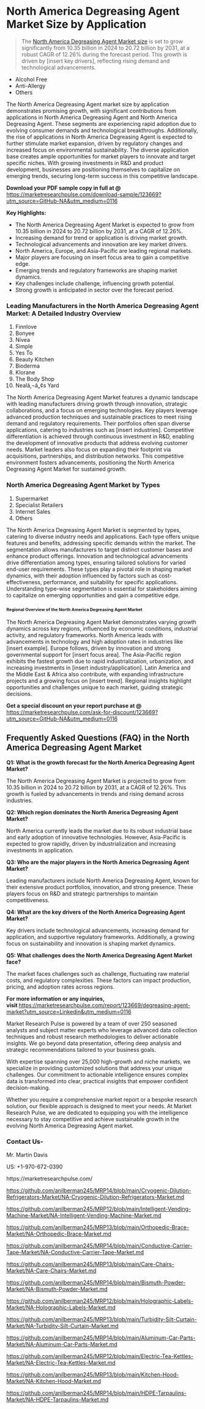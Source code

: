 <h1>North America Degreasing Agent Market&nbsp;Size by Application</h1><blockquote><p>The <a href="https://marketresearchpulse.com/download-sample/123669?utm_source=GitHub-NA&amp;utm_medium=0116">North America Degreasing Agent Market size</a> is set to grow significantly from 10.35 billion in 2024 to 20.72 billion by 2031, at a robust CAGR of 12.26% during the forecast period. This growth is driven by [insert key drivers], reflecting rising demand and technological advancements.</p></blockquote><ul><li>Alcohol Free<li> Anti-Allergy<li> Others</li></ul><p>The North America Degreasing Agent market size by application demonstrates promising growth, with significant contributions from applications in North America Degreasing Agent and North America Degreasing Agent. These segments are experiencing rapid adoption due to evolving consumer demands and technological breakthroughs. Additionally, the rise of applications in North America Degreasing Agent is expected to further stimulate market expansion, driven by regulatory changes and increased focus on environmental sustainability. The diverse application base creates ample opportunities for market players to innovate and target specific niches. With growing investments in R&D and product development, businesses are positioning themselves to capitalize on emerging trends, securing long-term success in this competitive landscape.</p><p><strong>Download your PDF sample copy in full at @ </strong><a href="https://marketresearchpulse.com/download-sample/123669?utm_source=GitHub-NA&amp;utm_medium=0116">https://marketresearchpulse.com/download-sample/123669?utm_source=GitHub-NA&amp;utm_medium=0116</a></p><p><strong>Key Highlights: </strong></p><ul><li>The North America Degreasing Agent Market is expected to grow from 10.35 billion in 2024 to 20.72 billion by 2031, at a CAGR of 12.26%.</li><li>Increasing demand for trend or application is driving market growth.</li><li>Technological advancements and innovation are key market drivers.</li><li>North America, Europe, and Asia-Pacific are leading regional markets.</li><li>Major players are focusing on insert focus area to gain a competitive edge.</li><li>Emerging trends and regulatory frameworks are shaping market dynamics.</li><li>Key challenges include challenge, influencing growth potential.</li><li>Strong growth is anticipated in sector over the forecast period.</li></ul><h3>Leading Manufacturers in the North America Degreasing Agent Market: A Detailed Industry Overview</h3><ol><li>Finnlove</li><li>Bonyee</li><li>Nivea</li><li>Simple</li><li>Yes To</li><li>Beauty Kitchen</li><li>Bioderma</li><li>Klorane</li><li>The Body Shop</li><li>Nealâ‚¬â„¢s Yard</li></ol><div class="flex max-w-full flex-col flex-grow"><div class="min-h-8 text-message flex w-full flex-col items-end gap-2 whitespace-normal break-words [.text-message+&amp;]:mt-5" dir="auto" data-message-author-role="assistant" data-message-id="fd8432e4-4910-450d-b182-61b7bfb0a01f" data-message-model-slug="gpt-4o"><div class="flex w-full flex-col gap-1 empty:hidden first:pt-[3px]"><div class="markdown prose w-full break-words dark:prose-invert light"><p>The North America Degreasing Agent Market features a dynamic landscape with leading manufacturers driving growth through innovation, strategic collaborations, and a focus on emerging technologies. Key players leverage advanced production techniques and sustainable practices to meet rising demand and regulatory requirements. Their portfolios often span diverse applications, catering to industries such as [insert industries]. Competitive differentiation is achieved through continuous investment in R&amp;D, enabling the development of innovative products that address evolving customer needs. Market leaders also focus on expanding their footprint via acquisitions, partnerships, and distribution networks. This competitive environment fosters advancements, positioning the North America Degreasing Agent Market for sustained growth.</p></div></div></div></div><h3>North America Degreasing Agent Market by Types</h3><ol><li>Supermarket<li> Specialist Retailers<li> Internet Sales<li> Others</li></ol><div class="flex max-w-full flex-col flex-grow"><div class="min-h-8 text-message flex w-full flex-col items-end gap-2 whitespace-normal break-words [.text-message+&amp;]:mt-5" dir="auto" data-message-author-role="assistant" data-message-id="084470be-0bb7-4664-bddf-5156b4f41249" data-message-model-slug="gpt-4o-mini"><div class="flex w-full flex-col gap-1 empty:hidden first:pt-[3px]"><div class="markdown prose w-full break-words dark:prose-invert light"><p>The North America Degreasing Agent Market is segmented by types, catering to diverse industry needs and applications. Each type offers unique features and benefits, addressing specific demands within the market. The segmentation allows manufacturers to target distinct customer bases and enhance product offerings. Innovation and technological advancements drive differentiation among types, ensuring tailored solutions for varied end-user requirements. These types play a pivotal role in shaping market dynamics, with their adoption influenced by factors such as cost-effectiveness, performance, and suitability for specific applications. Understanding type-wise segmentation is essential for stakeholders aiming to capitalize on emerging opportunities and gain a competitive edge.</p></div></div></div></div><h3><span style="font-size: 11px;">Regional Overview of the North America Degreasing Agent Market</span></h3><div class="flex max-w-full flex-col flex-grow"><div class="min-h-8 text-message flex w-full flex-col items-end gap-2 whitespace-normal break-words [.text-message+&amp;]:mt-5" dir="auto" data-message-author-role="assistant" data-message-id="e9038762-ce64-4e30-91c9-9bd413514231" data-message-model-slug="gpt-4o-mini"><div class="flex w-full flex-col gap-1 empty:hidden first:pt-[3px]"><div class="markdown prose w-full break-words dark:prose-invert light"><p>The North America Degreasing Agent Market demonstrates varying growth dynamics across key regions, influenced by economic conditions, industrial activity, and regulatory frameworks. North America leads with advancements in technology and high adoption rates in industries like [insert example]. Europe follows, driven by innovation and strong governmental support for [insert focus area]. The Asia-Pacific region exhibits the fastest growth due to rapid industrialization, urbanization, and increasing investments in [insert industry/application]. Latin America and the Middle East &amp; Africa also contribute, with expanding infrastructure projects and a growing focus on [insert trend]. Regional insights highlight opportunities and challenges unique to each market, guiding strategic decisions.</p></div></div></div></div><p><strong>Get a special discount on your report purchase at @ </strong><a href="https://marketresearchpulse.com/ask-for-discount/123669?utm_source=GitHub-NA&amp;utm_medium=0116">https://marketresearchpulse.com/ask-for-discount/123669?utm_source=GitHub-NA&amp;utm_medium=0116</a></p><h2>Frequently Asked Questions (FAQ) in the North America Degreasing Agent Market</h2><p><strong>Q1: What is the growth forecast for the North America Degreasing Agent Market?</strong></p><p>The North America Degreasing Agent Market is projected to grow from 10.35 billion in 2024 to 20.72 billion by 2031, at a CAGR of 12.26%. This growth is fueled by advancements in trends and rising demand across industries.</p><p><strong>Q2: Which region dominates the North America Degreasing Agent Market?</strong></p><p>North America currently leads the market due to its robust industrial base and early adoption of innovative technologies. However, Asia-Pacific is expected to grow rapidly, driven by industrialization and increasing investments in application.</p><p><strong>Q3: Who are the major players in the North America Degreasing Agent Market?</strong></p><p>Leading manufacturers include North America Degreasing Agent, known for their extensive product portfolios, innovation, and strong presence. These players focus on R&amp;D and strategic partnerships to maintain competitiveness.</p><p><strong>Q4: What are the key drivers of the North America Degreasing Agent Market?</strong></p><p>Key drivers include technological advancements, increasing demand for application, and supportive regulatory frameworks. Additionally, a growing focus on sustainability and innovation is shaping market dynamics.</p><p><strong>Q5: What challenges does the North America Degreasing Agent Market face?</strong></p><p>The market faces challenges such as challenge, fluctuating raw material costs, and regulatory complexities. These factors can impact production, pricing, and adoption rates across regions.</p><p><strong>For more information or any inquiries, visit&nbsp;</strong><a href="https://marketresearchpulse.com/report/123669/degreasing-agent-market?utm_source=Linkedin&utm_medium=0116">https://marketresearchpulse.com/report/123669/degreasing-agent-market?utm_source=Linkedin&utm_medium=0116</a></p><p>Market Research Pulse is powered by a team of over 250 seasoned analysts and subject matter experts who leverage advanced data collection techniques and robust research methodologies to deliver actionable insights. We go beyond data presentation, offering deep analysis and strategic recommendations tailored to your business goals.</p><p>With expertise spanning over 25,000 high-growth and niche markets, we specialize in providing customized solutions that address your unique challenges. Our commitment to actionable intelligence ensures complex data is transformed into clear, practical insights that empower confident decision-making.</p><p>Whether you require a comprehensive market report or a bespoke research solution, our flexible approach is designed to meet your needs. At Market Research Pulse, we are dedicated to equipping you with the intelligence necessary to stay competitive and achieve sustainable growth in the evolving North America Degreasing Agent market.</p><h3><strong>Contact Us-</strong></h3><p>Mr. Martin Davis</p><p>US: +1-970-672-0390</p><p>https://marketresearchpulse.com/</p><p><a href="https://github.com/anilberman245/MRP14/blob/main/Cryogenic-Dilution-Refrigerators-Market/NA-Cryogenic-Dilution-Refrigerators-Market.md">https://github.com/anilberman245/MRP14/blob/main/Cryogenic-Dilution-Refrigerators-Market/NA-Cryogenic-Dilution-Refrigerators-Market.md</a></p><p><a href="https://github.com/anilberman245/MRP12/blob/main/Intelligent-Vending-Machine-Market/NA-Intelligent-Vending-Machine-Market.md">https://github.com/anilberman245/MRP12/blob/main/Intelligent-Vending-Machine-Market/NA-Intelligent-Vending-Machine-Market.md</a></p><p><a href="https://github.com/anilberman245/MRP13/blob/main/Orthopedic-Brace-Market/NA-Orthopedic-Brace-Market.md">https://github.com/anilberman245/MRP13/blob/main/Orthopedic-Brace-Market/NA-Orthopedic-Brace-Market.md</a></p><p><a href="https://github.com/anilberman245/MRP14/blob/main/Conductive-Carrier-Tape-Market/NA-Conductive-Carrier-Tape-Market.md">https://github.com/anilberman245/MRP14/blob/main/Conductive-Carrier-Tape-Market/NA-Conductive-Carrier-Tape-Market.md</a></p><p><a href="https://github.com/anilberman245/MRP13/blob/main/Care-Chairs-Market/NA-Care-Chairs-Market.md">https://github.com/anilberman245/MRP13/blob/main/Care-Chairs-Market/NA-Care-Chairs-Market.md</a></p><p><a href="https://github.com/anilberman245/MRP14/blob/main/Bismuth-Powder-Market/NA-Bismuth-Powder-Market.md">https://github.com/anilberman245/MRP14/blob/main/Bismuth-Powder-Market/NA-Bismuth-Powder-Market.md</a></p><p><a href="https://github.com/anilberman245/MRP12/blob/main/Holographic-Labels-Market/NA-Holographic-Labels-Market.md">https://github.com/anilberman245/MRP12/blob/main/Holographic-Labels-Market/NA-Holographic-Labels-Market.md</a></p><p><a href="https://github.com/anilberman245/MRP13/blob/main/Turbidity-Silt-Curtain-Market/NA-Turbidity-Silt-Curtain-Market.md">https://github.com/anilberman245/MRP13/blob/main/Turbidity-Silt-Curtain-Market/NA-Turbidity-Silt-Curtain-Market.md</a></p><p><a href="https://github.com/anilberman245/MRP14/blob/main/Aluminum-Car-Parts-Market/NA-Aluminum-Car-Parts-Market.md">https://github.com/anilberman245/MRP14/blob/main/Aluminum-Car-Parts-Market/NA-Aluminum-Car-Parts-Market.md</a></p><p><a href="https://github.com/anilberman245/MRP12/blob/main/Electric-Tea-Kettles-Market/NA-Electric-Tea-Kettles-Market.md">https://github.com/anilberman245/MRP12/blob/main/Electric-Tea-Kettles-Market/NA-Electric-Tea-Kettles-Market.md</a></p><p><a href="https://github.com/anilberman245/MRP13/blob/main/Kitchen-Hood-Market/NA-Kitchen-Hood-Market.md">https://github.com/anilberman245/MRP13/blob/main/Kitchen-Hood-Market/NA-Kitchen-Hood-Market.md</a></p><p><a href="https://github.com/anilberman245/MRP14/blob/main/HDPE-Tarpaulins-Market/NA-HDPE-Tarpaulins-Market.md">https://github.com/anilberman245/MRP14/blob/main/HDPE-Tarpaulins-Market/NA-HDPE-Tarpaulins-Market.md</a></p>
